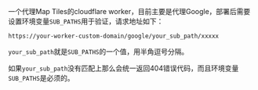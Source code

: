 一个代理Map Tiles的cloudflare worker，目前主要是代理Google，部署后需要设置环境变量`SUB_PATHS`用于验证，请求地址如下：

```
https://your-worker-custom-domain/google/your_sub_path/xxxxx
```

`your_sub_path`就是`SUB_PATHS`的一个值，用半角逗号分隔。

如果`your_sub_path`没有匹配上那么会统一返回404错误代码，而且环境变量`SUB_PATHS`是必须的。